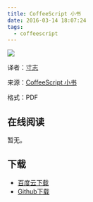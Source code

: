 ```yaml
---
title: CoffeeScript 小书
date: 2016-03-14 18:07:24
tags:
  - coffeescript
---
```


![](http://ww3.sinaimg.cn/large/841aea59jw1f1wk7eb5vxj20e60iwt9q.jpg)

译者：[寸志](http://island205.com)

来源：[CoffeeScript 小书](http://island205.com/tlboc)

格式：PDF

<!--more-->

## 在线阅读 ##

暂无。

## 下载 ##

+ [百度云下载](http://pan.baidu.com/s/1dDkUyCp)
+ [Github下载](https://cdn.jsdelivr.net/gh/it-ebooks/ebooks/CoffeeScript%E5%B0%8F%E4%B9%A6.pdf)
